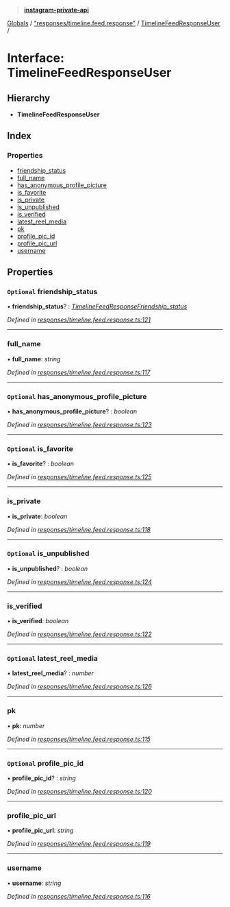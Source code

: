 > **[instagram-private-api](../README.md)**

[Globals](../README.md) / ["responses/timeline.feed.response"](../modules/_responses_timeline_feed_response_.md) / [TimelineFeedResponseUser](_responses_timeline_feed_response_.timelinefeedresponseuser.md) /

# Interface: TimelineFeedResponseUser

## Hierarchy

* **TimelineFeedResponseUser**

## Index

### Properties

* [friendship_status](_responses_timeline_feed_response_.timelinefeedresponseuser.md#optional-friendship_status)
* [full_name](_responses_timeline_feed_response_.timelinefeedresponseuser.md#full_name)
* [has_anonymous_profile_picture](_responses_timeline_feed_response_.timelinefeedresponseuser.md#optional-has_anonymous_profile_picture)
* [is_favorite](_responses_timeline_feed_response_.timelinefeedresponseuser.md#optional-is_favorite)
* [is_private](_responses_timeline_feed_response_.timelinefeedresponseuser.md#is_private)
* [is_unpublished](_responses_timeline_feed_response_.timelinefeedresponseuser.md#optional-is_unpublished)
* [is_verified](_responses_timeline_feed_response_.timelinefeedresponseuser.md#is_verified)
* [latest_reel_media](_responses_timeline_feed_response_.timelinefeedresponseuser.md#optional-latest_reel_media)
* [pk](_responses_timeline_feed_response_.timelinefeedresponseuser.md#pk)
* [profile_pic_id](_responses_timeline_feed_response_.timelinefeedresponseuser.md#optional-profile_pic_id)
* [profile_pic_url](_responses_timeline_feed_response_.timelinefeedresponseuser.md#profile_pic_url)
* [username](_responses_timeline_feed_response_.timelinefeedresponseuser.md#username)

## Properties

### `Optional` friendship_status

• **friendship_status**? : *[TimelineFeedResponseFriendship_status](_responses_timeline_feed_response_.timelinefeedresponsefriendship_status.md)*

*Defined in [responses/timeline.feed.response.ts:121](https://github.com/dilame/instagram-private-api/blob/173bc62/src/responses/timeline.feed.response.ts#L121)*

___

###  full_name

• **full_name**: *string*

*Defined in [responses/timeline.feed.response.ts:117](https://github.com/dilame/instagram-private-api/blob/173bc62/src/responses/timeline.feed.response.ts#L117)*

___

### `Optional` has_anonymous_profile_picture

• **has_anonymous_profile_picture**? : *boolean*

*Defined in [responses/timeline.feed.response.ts:123](https://github.com/dilame/instagram-private-api/blob/173bc62/src/responses/timeline.feed.response.ts#L123)*

___

### `Optional` is_favorite

• **is_favorite**? : *boolean*

*Defined in [responses/timeline.feed.response.ts:125](https://github.com/dilame/instagram-private-api/blob/173bc62/src/responses/timeline.feed.response.ts#L125)*

___

###  is_private

• **is_private**: *boolean*

*Defined in [responses/timeline.feed.response.ts:118](https://github.com/dilame/instagram-private-api/blob/173bc62/src/responses/timeline.feed.response.ts#L118)*

___

### `Optional` is_unpublished

• **is_unpublished**? : *boolean*

*Defined in [responses/timeline.feed.response.ts:124](https://github.com/dilame/instagram-private-api/blob/173bc62/src/responses/timeline.feed.response.ts#L124)*

___

###  is_verified

• **is_verified**: *boolean*

*Defined in [responses/timeline.feed.response.ts:122](https://github.com/dilame/instagram-private-api/blob/173bc62/src/responses/timeline.feed.response.ts#L122)*

___

### `Optional` latest_reel_media

• **latest_reel_media**? : *number*

*Defined in [responses/timeline.feed.response.ts:126](https://github.com/dilame/instagram-private-api/blob/173bc62/src/responses/timeline.feed.response.ts#L126)*

___

###  pk

• **pk**: *number*

*Defined in [responses/timeline.feed.response.ts:115](https://github.com/dilame/instagram-private-api/blob/173bc62/src/responses/timeline.feed.response.ts#L115)*

___

### `Optional` profile_pic_id

• **profile_pic_id**? : *string*

*Defined in [responses/timeline.feed.response.ts:120](https://github.com/dilame/instagram-private-api/blob/173bc62/src/responses/timeline.feed.response.ts#L120)*

___

###  profile_pic_url

• **profile_pic_url**: *string*

*Defined in [responses/timeline.feed.response.ts:119](https://github.com/dilame/instagram-private-api/blob/173bc62/src/responses/timeline.feed.response.ts#L119)*

___

###  username

• **username**: *string*

*Defined in [responses/timeline.feed.response.ts:116](https://github.com/dilame/instagram-private-api/blob/173bc62/src/responses/timeline.feed.response.ts#L116)*
